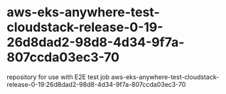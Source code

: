 # aws-eks-anywhere-test-cloudstack-release-0-19-26d8dad2-98d8-4d34-9f7a-807ccda03ec3-70
repository for use with E2E test job aws-eks-anywhere-test-cloudstack-release-0-19:26d8dad2-98d8-4d34-9f7a-807ccda03ec3-70
